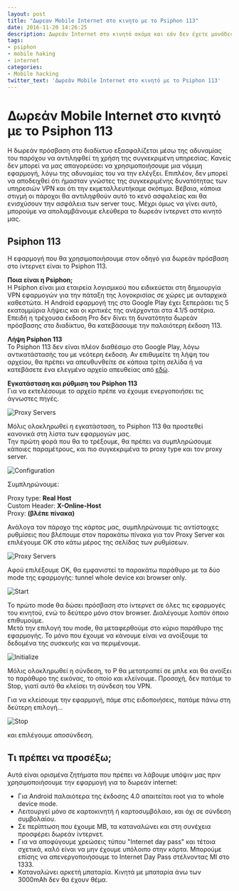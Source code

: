 ```yaml
---
layout: post
title: "Δωρεαν Mobile Internet στο κινητο με το Psiphon 113"
date: 2016-11-20 14:26:25
description: Δωρεάν Internet στο κινητό ακόμα και εάν δεν έχετε μονάδες
tags:
- psiphon
- mobile haking
- internet
categories:
- Mobile hacking
twitter_text: 'Δωρεάν Mobile Internet στο κινητό με το Psiphon 113'
---
```


# Δωρεάν Mobile Internet στο κινητό με το Psiphon 113

Η δωρεάν πρόσβαση στο διαδίκτυο εξασφαλίζεται μέσω της αδυναμίας του παρόχου να αντιληφθεί τη χρήση της συγκεκριμένη υπηρεσίας.
Κανείς δεν μπορεί να μας απαγορεύσει να χρησιμοποιήσουμε μια νόμιμη εφαρμογή, λόγω της αδυναμίας του να την ελέγξει.
Επιπλέον, δεν μπορεί να αποδειχθεί ότι ήμασταν γνώστες της συγκεκριμένης δυνατότητας των υπηρεσιών VPN και ότι την εκμεταλλευτήκαμε σκόπιμα.
Βέβαια, κάποια στιγμή οι πάροχοι θα αντιληφθούν αυτό το κενό ασφαλείας και θα ενισχύσουν την ασφάλεια των server τους.
Μέχρι όμως να γίνει αυτό, μπορούμε να απολαμβάνουμε ελεύθερα το δωρεάν ίντερνετ στο κινητό μας.


## Psiphon 113

Η εφαρμογή που θα χρησιμοποιήσουμε στον οδηγό για δωρεάν πρόσβαση στο ίντερνετ είναι το Psiphon 113.

**Ποια είναι η Psiphon;**<br>
Η Psiphon είναι μια εταιρεία λογισμικού που ειδικεύεται στη δημιουργία VPN εφαρμογών για την πάταξη της λογοκρισίας σε χώρες με αυταρχικά καθεστώτα.
Η Android εφαρμογή της στο Google Play έχει ξεπεράσει τις 5 εκατομμύρια λήψεις και οι κριτικές της ανέρχονται στα 4.1/5 αστέρια.
Επειδή η τρέχουσα έκδοση Pro δεν δίνει τη δυνατότητα δωρεάν πρόσβασης στο διαδίκτυο, θα κατεβάσουμε την παλαιότερη έκδοση 113.

**Λήψη Psiphon 113**<br>
Το Psiphon 113 δεν είναι πλέον διαθέσιμο στο Google Play, λόγω αντικατάστασής του με νεότερη έκδοση.
Αν επιθυμείτε τη λήψη του αρχείου, θα πρέπει να απευθυνθείτε σε κάποια τρίτη σελίδα ή να κατεβάσετε ένα ελεγμένο αρχείο απευθείας από [εδώ](/post_files/psiphon/Psiphon_113_Handler.apk).


**Εγκατάσταση και ρύθμιση του Psiphon 113**<br>
Για να εκτελέσουμε το αρχείο πρέπε να έχουμε ενεργοποιήσει τις άγνωστες πηγές.

![Proxy Servers](/post_images/psiphon/install.png)

Μόλις ολοκληρωθεί η εγκατάσταση, το Psiphon 113 θα προστεθεί κανονικά στη λίστα των εφαρμογών μας.<br>
Την πρώτη φορά που θα το τρέξουμε, θα πρέπει να συμπληρώσουμε κάποιες παραμέτρους, και πιο συγκεκριμένα  το proxy type και τον proxy server.

![Configuration](/post_images/psiphon/configure.png)

Συμπληρώνουμε:<br>

Proxy type: **Real Host**<br>
Custom Header: **X-Online-Host**<br>
Proxy: **(βλέπε πίνακα)**

Ανάλογα τον πάροχο της κάρτας μας, συμπληρώνουμε τις αντίστοιχες ρυθμίσεις που βλέπουμε στον παρακάτω πίνακα για τον Proxy Server και επιλέγουμε ΟΚ στο κάτω μέρος της σελίδας των ρυθμίσεων.

![Proxy Servers](/post_images/psiphon/proxy-server.png)

Αφού επιλέξουμε ΟΚ, θα εμφανιστεί το παρακάτω παράθυρο με τα δύο mode της εφαρμογής: tunnel whole device και browser only.

![Start](/post_images/psiphon/start.png)


Το πρώτο mode θα δώσει πρόσβαση στο ίντερνετ σε όλες τις εφαρμογές του κινητού, ενώ το δεύτερο μόνο στον browser. Διαλέγουμε λοιπόν όποιο επιθυμούμε.
<br>
Μετά την επιλογή του mode, θα μεταφερθούμε στο κύριο παράθυρο της εφαρμογής. Το μόνο που έχουμε να κάνουμε είναι να ανοίξουμε τα δεδομένα της συσκευής και να περιμένουμε.

![Initialize](/post_images/psiphon/init.png)

Μόλις ολοκληρωθεί η σύνδεση, το P θα μετατραπεί σε μπλε και θα ανοίξει το παράθυρο της εικόνας, το οποίο και κλείνουμε. Προσοχή, δεν πατάμε το Stop, γιατί αυτό θα κλείσει τη σύνδεση του VPN.<br>

Για να κλείσουμε την εφαρμογή,  πάμε στις ειδοποιήσεις, πατάμε πάνω στη δεύτερη επιλογή...

![Stop](/post_images/psiphon/stop.png)

και επιλέγουμε αποσύνδεση.

## Τι πρέπει να προσέξω;

Αυτά είναι ορισμένα ζητήματα που πρέπει να λάβουμε υπόψιν μας πριν χρησιμοποιήσουμε την εφαρμογή για το δωρεάν internet:

- Για Android παλαιότερα της έκδοσης 4.0 απαιτείται root για το whole device mode.
- Λειτουργεί μόνο σε καρτοκινητή ή καρτοσυμβόλαιο, και όχι σε σύνδεση συμβολαίου.
- Σε περίπτωση που έχουμε MB, τα καταναλώνει και στη συνέχεια προσφέρει δωρεάν ίντερνετ.
- Για να αποφύγουμε χρεώσεις τύπου "Internet day pass" και τέτοια σχετικά, καλό είναι να μην έχουμε υπόλοιπο στην κάρτα. Μπορούμε επίσης να απενεργοποιήσουμε το Internet Day Pass στέλνοντας ΜΙ στο 1333.
- Καταναλώνει αρκετή μπαταρία. Κινητά με μπαταρία άνω των 3000mAh δεν θα έχουν θέμα.
